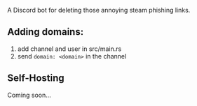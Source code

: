 A Discord bot for deleting those annoying steam phishing links.

## Adding domains:
1. add channel and user in src/main.rs
2. send `domain: <domain>` in the channel

## Self-Hosting
Coming soon...
